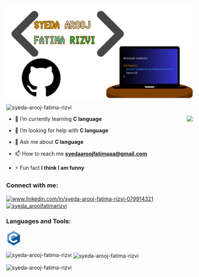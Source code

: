 ![logo](https://github.com/Syeda-Arooj-Fatima-Rizvi/Syeda-Arooj-Fatima-Rizvi-/blob/main/%23include%20stdio.h%20int%20main()%20%7B%20printf(Syeda%20Arooj%20Fatima%20Rizvin)%3B%20return%200%3B%20%7D%20(1).png)
<p align="left"> <img src="https://komarev.com/ghpvc/?username=syeda-arooj-fatima-rizvi&label=Profile%20views&color=0e75b6&style=flat" alt="syeda-arooj-fatima-rizvi" /> </p>
<img src="https://github.com/Syeda-Arooj-Fatima-Rizvi/Syeda-Arooj-Fatima-Rizvi-/blob/main/%23include%20stdio.h%20int%20main()%20%7B%20printf(Syeda%20Arooj%20Fatima%20Rizvin)%3B%20return%200%3B%20%7D.gif"Image Description" align="right">

- 🌱 I’m currently learning **C language**

- 🤝 I’m looking for help with **C language**

- 💬 Ask me about **C language**

- 📫 How to reach me **syedaaroojfatimaaa@gmail.com**

- ⚡ Fun fact **I think I am funny**

<h3 align="left">Connect with me:</h3>
<p align="left">
<a href="https://linkedin.com/in/www.linkedin.com/in/syeda-arooj-fatima-rizvi-079914321" target="blank"><img align="center" src="https://raw.githubusercontent.com/rahuldkjain/github-profile-readme-generator/master/src/images/icons/Social/linked-in-alt.svg" alt="www.linkedin.com/in/syeda-arooj-fatima-rizvi-079914321" height="30" width="40" /></a>
<a href="https://instagram.com/syeda_aroojfatimarizvi" target="blank"><img align="center" src="https://raw.githubusercontent.com/rahuldkjain/github-profile-readme-generator/master/src/images/icons/Social/instagram.svg" alt="syeda_aroojfatimarizvi" height="30" width="40" /></a>
</p>

<h3 align="left">Languages and Tools:</h3>
<p align="left"> <a href="https://www.cprogramming.com/" target="_blank" rel="noreferrer"> <img src="https://raw.githubusercontent.com/devicons/devicon/master/icons/c/c-original.svg" alt="c" width="40" height="40"/> </a> </p>

<p><img align="left" src="https://github-readme-stats.vercel.app/api/top-langs?username=syeda-arooj-fatima-rizvi&show_icons=true&locale=en&layout=compact" alt="syeda-arooj-fatima-rizvi" /></p>

<p>&nbsp;<img align="center" src="https://github-readme-stats.vercel.app/api?username=syeda-arooj-fatima-rizvi&show_icons=true&locale=en" alt="syeda-arooj-fatima-rizvi" /></p>

<p><img align="center" src="https://github-readme-streak-stats.herokuapp.com/?user=syeda-arooj-fatima-rizvi&" alt="syeda-arooj-fatima-rizvi" /></p>
